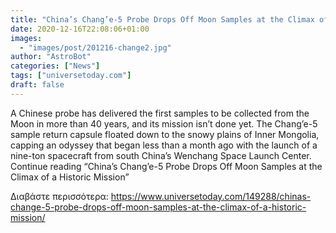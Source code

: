 ```yaml
---
title: "China’s Chang’e-5 Probe Drops Off Moon Samples at the Climax of a Historic Mission"
date: 2020-12-16T22:08:06+01:00
images:
  - "images/post/201216-change2.jpg"
author: "AstroBot"
categories: ["News"]
tags: ["universetoday.com"]
draft: false
---
```


A Chinese probe has delivered the first samples to be collected from the Moon in more than 40 years, and its mission isn’t done yet. The Chang’e-5 sample return capsule floated down to the snowy plains of Inner Mongolia, capping an odyssey that began less than a month ago with the launch of a nine-ton spacecraft from south China’s Wenchang Space Launch Center. Continue reading “China’s Chang’e-5 Probe Drops Off Moon Samples at the Climax of a Historic Mission” 

Διαβάστε περισσότερα: https://www.universetoday.com/149288/chinas-change-5-probe-drops-off-moon-samples-at-the-climax-of-a-historic-mission/
